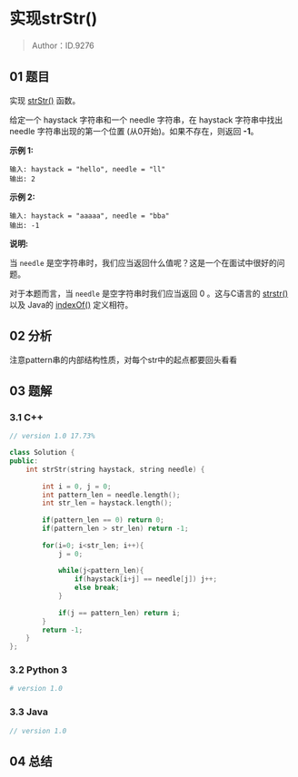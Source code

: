 # 实现strStr()  

> Author：ID.9276

## 01 题目

实现 [strStr()](https://baike.baidu.com/item/strstr/811469) 函数。

给定一个 haystack 字符串和一个 needle 字符串，在 haystack 字符串中找出 needle 字符串出现的第一个位置 (从0开始)。如果不存在，则返回  **-1**。

**示例 1:**

```
输入: haystack = "hello", needle = "ll"
输出: 2
```

**示例 2:**

```
输入: haystack = "aaaaa", needle = "bba"
输出: -1
```

**说明:**

当 `needle` 是空字符串时，我们应当返回什么值呢？这是一个在面试中很好的问题。

对于本题而言，当 `needle` 是空字符串时我们应当返回 0 。这与C语言的 [strstr()](https://baike.baidu.com/item/strstr/811469) 以及 Java的 [indexOf()](https://docs.oracle.com/javase/7/docs/api/java/lang/String.html#indexOf(java.lang.String)) 定义相符。

## 02 分析

注意pattern串的内部结构性质，对每个str中的起点都要回头看看

## 03 题解

### 3.1 C++

```c++
// version 1.0 17.73%

class Solution {
public:
    int strStr(string haystack, string needle) {
        
        int i = 0, j = 0;
        int pattern_len = needle.length();
        int str_len = haystack.length();
        
        if(pattern_len == 0) return 0;
        if(pattern_len > str_len) return -1;
    
        for(i=0; i<str_len; i++){
            j = 0;
            
            while(j<pattern_len){
                if(haystack[i+j] == needle[j]) j++;
                else break;
            }
            
            if(j == pattern_len) return i;
        }
        return -1;
    }
};
```



### 3.2 Python 3

```python
# version 1.0 

```

### 3.3 Java

```java
// version 1.0

```



## 04 总结

